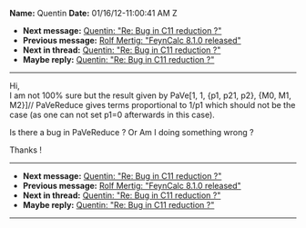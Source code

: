 **Name:** Quentin
**Date:** 01/16/12-11:00:41 AM Z

  - **Next message:** [Quentin: "Re: Bug in C11 reduction ?"](0685.html)
  - **Previous message:** [Rolf Mertig: "FeynCalc 8.1.0
    released"](0683.html)
  - **Next in thread:** [Quentin: "Re: Bug in C11 reduction
    ?"](0685.html)
  - **Maybe reply:** [Quentin: "Re: Bug in C11 reduction ?"](0685.html)

-----

Hi,  
I am not 100% sure but the result given by PaVe[1, 1, {p1, p21, p2},
{M0, M1, M2}]// PaVeReduce gives terms proportional to 1/p1 which
should not be the case (as one can not set p1=0 afterwards in this
case).  

Is there a bug in PaVeReduce ? Or Am I doing something wrong ?  

Thanks \!  

-----

  - **Next message:** [Quentin: "Re: Bug in C11 reduction ?"](0685.html)
  - **Previous message:** [Rolf Mertig: "FeynCalc 8.1.0
    released"](0683.html)
  - **Next in thread:** [Quentin: "Re: Bug in C11 reduction
    ?"](0685.html)
  - **Maybe reply:** [Quentin: "Re: Bug in C11 reduction ?"](0685.html)

-----

